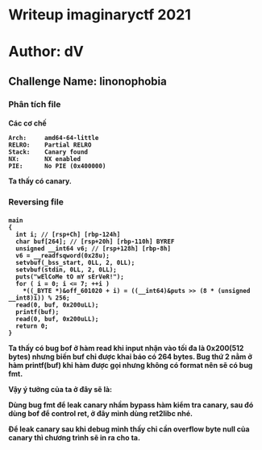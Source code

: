 <h1>Writeup imaginaryctf 2021</h1>
<h1>Author: dV</h1>
<h2>Challenge Name: linonophobia</h2>
<h3>Phân tích file</h3>
   <h4>Các cơ chế 
  
    Arch:     amd64-64-little
    RELRO:    Partial RELRO
    Stack:    Canary found
    NX:       NX enabled
    PIE:      No PIE (0x400000)
  Ta thấy có canary.
<h3>Reversing file</h3>
  <h4>
    
    main
    {
      int i; // [rsp+Ch] [rbp-124h]
      char buf[264]; // [rsp+20h] [rbp-110h] BYREF
      unsigned __int64 v6; // [rsp+128h] [rbp-8h]
      v6 = __readfsqword(0x28u);
      setvbuf(_bss_start, 0LL, 2, 0LL);
      setvbuf(stdin, 0LL, 2, 0LL);
      puts("wElCoMe tO mY sErVeR!");
      for ( i = 0; i <= 7; ++i )
        *((_BYTE *)&off_601020 + i) = ((__int64)&puts >> (8 * (unsigned __int8)i)) % 256;
      read(0, buf, 0x200uLL);
      printf(buf);
      read(0, buf, 0x200uLL);
      return 0;
    }
Ta thấy có bug bof ở hàm read khi input nhận vào tối đa là 0x200(512 bytes) nhưng biến buf chỉ được khai báo có 264 bytes. Bug thứ 2 nằm ở hàm printf(buf) khi hàm được gọi nhưng không có format nên sẽ có bug fmt.
    
Vậy ý tưởng của ta ở đây sẽ là:
    
Dùng bug fmt để leak canary nhầm bypass hàm kiểm tra canary, sau đó dùng bof để control ret, ở đây mình dùng ret2libc nhé.
     
Để leak canary sau khi debug mình thấy chỉ cần overflow byte null của canary thì chương trình sẽ in ra cho ta.
